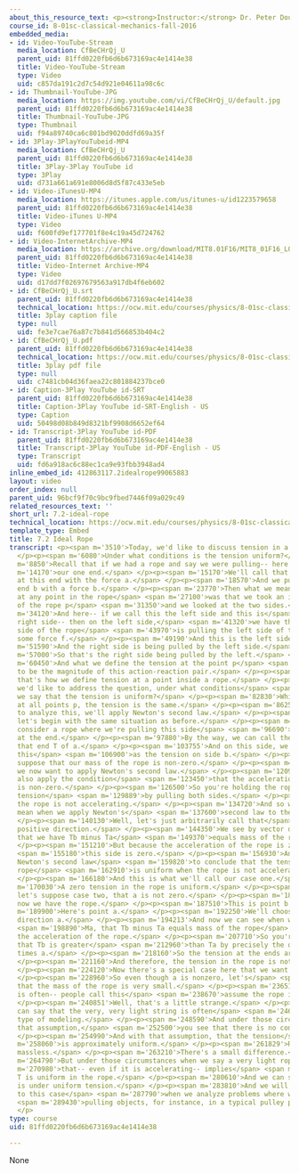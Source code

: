 ```yaml
---
about_this_resource_text: <p><strong>Instructor:</strong> Dr. Peter Dourmashkin</p>
course_id: 8-01sc-classical-mechanics-fall-2016
embedded_media:
- id: Video-YouTube-Stream
  media_location: CfBeCHrQj_U
  parent_uid: 81ffd0220fb6d6b673169ac4e1414e38
  title: Video-YouTube-Stream
  type: Video
  uid: c857da191c2d7c54d921e04611a98c6c
- id: Thumbnail-YouTube-JPG
  media_location: https://img.youtube.com/vi/CfBeCHrQj_U/default.jpg
  parent_uid: 81ffd0220fb6d6b673169ac4e1414e38
  title: Thumbnail-YouTube-JPG
  type: Thumbnail
  uid: f94a89740ca6c801bd9020ddfd69a35f
- id: 3Play-3PlayYouTubeid-MP4
  media_location: CfBeCHrQj_U
  parent_uid: 81ffd0220fb6d6b673169ac4e1414e38
  title: 3Play-3Play YouTube id
  type: 3Play
  uid: d731a661a691e8006d8d5f87c433e5eb
- id: Video-iTunesU-MP4
  media_location: https://itunes.apple.com/us/itunes-u/id1223579658
  parent_uid: 81ffd0220fb6d6b673169ac4e1414e38
  title: Video-iTunes U-MP4
  type: Video
  uid: f600fd9ef177701f8e4c19a45d724762
- id: Video-InternetArchive-MP4
  media_location: https://archive.org/download/MIT8.01F16/MIT8_01F16_L07v02_360p.mp4
  parent_uid: 81ffd0220fb6d6b673169ac4e1414e38
  title: Video-Internet Archive-MP4
  type: Video
  uid: d17dd7f02697679563a917db4f6eb602
- id: CfBeCHrQj_U.srt
  parent_uid: 81ffd0220fb6d6b673169ac4e1414e38
  technical_location: https://ocw.mit.edu/courses/physics/8-01sc-classical-mechanics-fall-2016/week-2-newtons-laws/7.2-ideal-rope/7.2-ideal-rope/CfBeCHrQj_U.srt
  title: 3play caption file
  type: null
  uid: fe3e7cae76a87c7b841d566853b404c2
- id: CfBeCHrQj_U.pdf
  parent_uid: 81ffd0220fb6d6b673169ac4e1414e38
  technical_location: https://ocw.mit.edu/courses/physics/8-01sc-classical-mechanics-fall-2016/week-2-newtons-laws/7.2-ideal-rope/7.2-ideal-rope/CfBeCHrQj_U.pdf
  title: 3play pdf file
  type: null
  uid: c7481cb04d36faea22c801884237bce0
- id: Caption-3Play YouTube id-SRT
  parent_uid: 81ffd0220fb6d6b673169ac4e1414e38
  title: Caption-3Play YouTube id-SRT-English - US
  type: Caption
  uid: 50498d08b849d8321bf9908d6652ef64
- id: Transcript-3Play YouTube id-PDF
  parent_uid: 81ffd0220fb6d6b673169ac4e1414e38
  title: Transcript-3Play YouTube id-PDF-English - US
  type: Transcript
  uid: fd6a918ac6c88ec1ca9e93fbb3948ad4
inline_embed_id: 412863117.2idealrope99065883
layout: video
order_index: null
parent_uid: 96bcf9f70c9bc9fbed7446f09a029c49
related_resources_text: ''
short_url: 7.2-ideal-rope
technical_location: https://ocw.mit.edu/courses/physics/8-01sc-classical-mechanics-fall-2016/week-2-newtons-laws/7.2-ideal-rope/7.2-ideal-rope
template_type: Embed
title: 7.2 Ideal Rope
transcript: <p><span m='3510'>Today, we'd like to discuss tension in a rope.</span>
  </p><p><span m='6080'>Under what conditions is the tension uniform?</span> </p><p><span
  m='8850'>Recall that if we had a rope and say we were pulling-- here's</span> <span
  m='14170'>our one end.</span> </p><p><span m='15170'>We'll call that we're pulling
  at this end with the force a.</span> </p><p><span m='18570'>And we pull on this
  end b with a force b.</span> </p><p><span m='23770'>Then what we meant by tension
  at any point in the rope</span> <span m='27100'>was that we took an imaginary slice
  of the rope p</span> <span m='31350'>and we looked at the two sides.</span> </p><p><span
  m='34120'>And here-- if we call this the left side and this is</span> <span m='37460'>the
  right side-- then on the left side,</span> <span m='41320'>we have that the right
  side of the rope</span> <span m='43970'>is pulling the left side of the rope by
  some force f.</span> </p><p><span m='49190'>And this is the left side.</span> </p><p><span
  m='51590'>And the right side is being pulled by the left side.</span> </p><p><span
  m='57000'>So that's the right side being pulled by the left.</span> </p><p><span
  m='60450'>And what we define the tension at the point p</span> <span m='63990'>was
  to be the magnitude of this action-reaction pair.</span> </p><p><span m='69840'>And
  that's how we define tension at a point inside a rope.</span> </p><p><span m='75100'>Now
  we'd like to address the question, under what conditions</span> <span m='79680'>can
  we say that the tension is uniform?</span> </p><p><span m='82830'>Which means that
  at all points p, the tension is the same.</span> </p><p><span m='86250'>In order
  to analyze this, we'll apply Newton's second law.</span> </p><p><span m='89430'>So
  let's begin with the same situation as before.</span> </p><p><span m='92640'>Let's
  consider a rope where we're pulling this side</span> <span m='96690'>with a force
  at the end.</span> </p><p><span m='97880'>By the way, we can call the tension at
  that end T of a.</span> </p><p><span m='103755'>And on this side, we can refer to
  this</span> <span m='106900'>as the tension on side b.</span> </p><p><span m='110900'>Now
  suppose that our mass of the rope is non-zero.</span> </p><p><span m='117870'>And
  we now want to apply Newton's second law.</span> </p><p><span m='120920'>But let's
  also apply the condition</span> <span m='123450'>that the acceleration of the rope
  is non-zero.</span> </p><p><span m='126500'>So you're holding the rope under some
  tension</span> <span m='129889'>by pulling both sides.</span> </p><p><span m='131700'>But
  the rope is not accelerating.</span> </p><p><span m='134720'>And so what does that
  mean when we apply Newton's</span> <span m='137600'>second law to the rope?</span>
  </p><p><span m='140130'>Well, let's just arbitrarily call that</span> <span m='142800'>our
  positive direction.</span> </p><p><span m='144350'>We see by vector decomposition
  that we have Tb minus Ta</span> <span m='149370'>equals mass of the rope.</span>
  </p><p><span m='151210'>But because the acceleration of the rope is zero,</span>
  <span m='155180'>this side is zero.</span> </p><p><span m='156930'>And we can use
  Newton's second law</span> <span m='159820'>to conclude that the tension in the
  rope</span> <span m='162910'>is uniform when the rope is not accelerating.</span>
  </p><p><span m='166180'>And this is what we'll call our case one.</span> </p><p><span
  m='170030'>A zero tension in the rope is uniform.</span> </p><p><span m='174079'>Now
  let's suppose case two, that a is not zero.</span> </p><p><span m='181080'>And so
  now we have the rope.</span> </p><p><span m='187510'>This is point b.</span> </p><p><span
  m='189900'>Here's point a.</span> </p><p><span m='192250'>We'll choose a uniform
  direction a.</span> </p><p><span m='194213'>And now we can see when we apply F equals</span>
  <span m='198890'>Ma, that Tb minus Ta equals mass of the rope</span> <span m='205480'>times
  the acceleration of the rope.</span> </p><p><span m='207710'>So you're pulling such
  that Tb is greater</span> <span m='212960'>than Ta by precisely the quantity Mr
  times a.</span> </p><p><span m='218160'>So the tension at the ends are not the same.</span>
  </p><p><span m='221160'>And therefore, the tension in the rope is not uniform.</span>
  </p><p><span m='224120'>Now there's a special case here that we want to consider.</span>
  </p><p><span m='228960'>So even though a is nonzero, let's</span> <span m='231990'>assume
  that the mass of the rope is very small.</span> </p><p><span m='236510'>And this
  is often-- people call this</span> <span m='238670'>assume the rope is massless.</span>
  </p><p><span m='240851'>Well, that's a little strange.</span> </p><p><span m='242370'>We
  can say that the very, very light string is often</span> <span m='246870'>the same
  type of modeling.</span> </p><p><span m='248590'>And under those circumstances with
  that assumption,</span> <span m='252500'>you see that there is no contribution here.</span>
  </p><p><span m='254990'>And with that assumption, that the tension</span> <span
  m='258060'>is approximately uniform.</span> </p><p><span m='261829'>Ropes are not
  massless.</span> </p><p><span m='263210'>There's a small difference.</span> </p><p><span
  m='264790'>But under those circumstances when we say a very light rope</span> <span
  m='270980'>that-- even if it is accelerating-- implies</span> <span m='273680'>that
  T is uniform in the rope.</span> </p><p><span m='280610'>And we can say the rope
  is under uniform tension.</span> </p><p><span m='283810'>And we will often refer
  to this case</span> <span m='287790'>when we analyze problems where we're</span>
  <span m='289430'>pulling objects, for instance, in a typical pulley problem.</span>
  </p>
type: course
uid: 81ffd0220fb6d6b673169ac4e1414e38

---
```

None
